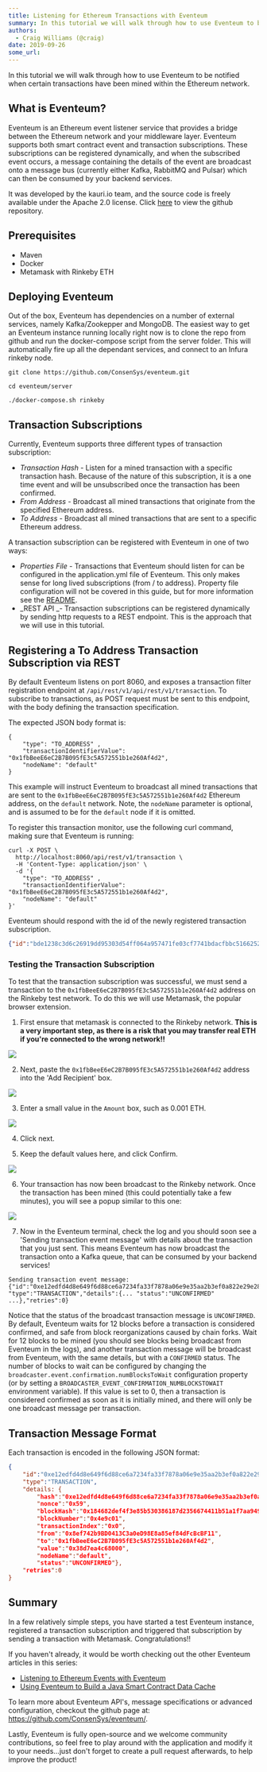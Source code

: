 ```yaml
---
title: Listening for Ethereum Transactions with Eventeum
summary: In this tutorial we will walk through how to use Eventeum to be notified when certain transactions have been mined within the Ethereum network. What is Eventeum? Eventeum is an Ethereum event listener service that provides a bridge between the Ethereum network and your middleware layer. Eventeum supports both smart contract event and transaction subscriptions. These subscriptions can be registered dynamically, and when the subscribed event occurs, a message containing the details of the event ar
authors:
  - Craig Williams (@craig)
date: 2019-09-26
some_url: 
---
```


In this tutorial we will walk through how to use Eventeum to be notified when certain transactions have been mined within the Ethereum network.

## What is Eventeum?
Eventeum is an Ethereum event listener service that provides a bridge between the Ethereum network and your middleware layer. Eventeum supports both smart contract event and transaction subscriptions.  These subscriptions can be registered dynamically, and when the subscribed event occurs, a message containing the details of the event are broadcast onto a message bus (currently either Kafka, RabbitMQ and Pulsar) which can then be consumed by your backend services.

It was developed by the kauri.io team, and the source code is freely available under the Apache 2.0 license.  Click [here](https://github.com/ConsenSys/eventeum/) to view the github repository.

## Prerequisites

- Maven
- Docker
- Metamask with Rinkeby ETH

## Deploying Eventeum
Out of the box, Eventeum has dependencies on a number of external services, namely Kafka/Zookepper and MongoDB.  The easiest way to get an Eventeum instance running locally right now is to clone the repo from github and run the docker-compose script from the server folder.  This will automatically fire up all the dependant services, and connect to an Infura rinkeby node.

`git clone https://github.com/ConsenSys/eventeum.git`

`cd eventeum/server`

`./docker-compose.sh rinkeby`

## Transaction Subscriptions

Currently, Eventeum supports three different types of transaction subscription:

- _Transaction Hash_ - Listen for a mined transaction with a specific transaction hash.  Because of the nature of this subscription, it is a one time event and will be unsubscribed once the transaction has been confirmed.
- _From Address_ - Broadcast all mined transactions that originate from the specified Ethereum address.
- _To Address_ - Broadcast all mined transactions that are sent to a specific Ethereum address.

A transaction subscription can be registered with Eventeum in one of two ways:

- _Properties File_ - Transactions that Eventeum should listen for can be configured in the application.yml file of Eventeum.  This only makes sense for long lived subscriptions (from / to address).  Property file configuration will not be covered in this guide, but for more information see the [README](https://github.com/ConsenSys/eventeum/#registering-a-transaction-monitor).
- _REST API _- Transaction subscriptions can be registered dynamically by sending http requests to a REST endpoint. This is the approach that we will use in this tutorial.

## Registering a To Address Transaction Subscription via REST

By default Eventeum listens on port 8060, and exposes a transaction filter registration endpoint at `/api/rest/v1/api/rest/v1/transaction`.  To subscribe to transactions, as POST request must be sent to this endpoint, with the body defining the transaction specification.

The expected JSON body format is:

```
{
	"type": "TO_ADDRESS" ,
	"transactionIdentifierValue": "0x1fbBeeE6eC2B7B095fE3c5A572551b1e260Af4d2",
	"nodeName": "default"
}
```

This example will instruct Eventeum to broadcast all mined transactions that are sent to the `0x1fbBeeE6eC2B7B095fE3c5A572551b1e260Af4d2` Ethereum address, on the `default` network.  Note, the `nodeName` parameter is optional, and is assumed to be for the `default` node if it is omitted.

To register this transaction monitor, use the following curl command, making sure that Eventeum is running:

```curl
curl -X POST \
  http://localhost:8060/api/rest/v1/transaction \
  -H 'Content-Type: application/json' \
  -d '{
	"type": "TO_ADDRESS" ,
	"transactionIdentifierValue": "0x1fbBeeE6eC2B7B095fE3c5A572551b1e260Af4d2",
	"nodeName": "default"
}'
```
Eventeum should respond with the id of the newly registered transaction subscription.

```json
{"id":"bde1238c3d6c26919dd95303d54ff064a957471fe03cf7741bdacfbbc5166252"}
```

### Testing the Transaction Subscription

To test that the transaction subscription was successful, we must send a transaction to the `0x1fbBeeE6eC2B7B095fE3c5A572551b1e260Af4d2` address on the Rinkeby test network.  To do this we will use Metamask, the popular browser extension.

1. First ensure that metamask is connected to the Rinkeby network.  **This is a very important step, as there is a risk that you may transfer real ETH if you're connected to the wrong network!!**

![](https://api.kauri.io:443/ipfs/QmdS4ckxBKfzCvHqUGzszJhQ7wNPs3LivBSNKC8CE5hivD)

2. Next, paste the `0x1fbBeeE6eC2B7B095fE3c5A572551b1e260Af4d2` address into the 'Add Recipient' box.

![](https://api.kauri.io:443/ipfs/QmYFzTiqAsorTpXeG233GTx3gYWaky6A7sp9tmG1qisEqQ)

3. Enter a small value in the `Amount` box, such as 0.001 ETH.

![](https://api.kauri.io:443/ipfs/Qmf7m7QF1Da3XN5eqKGsX4bEDGqCjz2Y3wUomJVhrQNbFG)

4. Click next.

5. Keep the default values here, and click Confirm.

![](https://api.kauri.io:443/ipfs/QmUN6t9SM98BUiNXizSdqPqHS3kjf2vzDnd1hH2XaCS7ja)

6. Your transaction has now been broadcast to the Rinkeby network.  Once the transaction has been mined (this could potentially take a few minutes), you will see a popup similar to this one:

![](https://api.kauri.io:443/ipfs/QmVdAozLhv8BjeJsYWwd2cXP4S8KfyWFCeGgLMBDwpjxQN)

7. Now in the Eventeum terminal, check the log and you should soon see a 'Sending transaction event message' with details about the transaction that you just sent.  This means Eventeum has now broadcast the transaction onto a Kafka queue, that can be consumed by your backend services!

```
Sending transaction event message: 
{"id":"0xe12edfd4d8e649f6d88ce6a7234fa33f7878a06e9e35aa2b3ef0a822e29e28a9",
"type":"TRANSACTION","details":{... "status":"UNCONFIRMED" ...},"retries":0}
```
Notice that the status of the broadcast transaction message is `UNCONFIRMED`.  By default, Eventeum waits for 12 blocks before a transaction is considered confirmed, and safe from block reorganizations caused by chain forks.  Wait for 12 blocks to be mined (you should see blocks being broadcast from Eventeum in the logs), and another transaction message will be broadcast from Eventeum, with the same details, but with a `CONFIRMED` status.  The number of blocks to wait can be configured by changing the `broadcaster.event.confirmation.numBlocksToWait` configuration property (or by setting a `BROADCASTER_EVENT_CONFIRMATION_NUMBLOCKSTOWAIT` environment variable).  If this value is set to 0, then a transaction is considered confirmed as soon as it is initially mined, and there will only be one broadcast message per transaction.

## Transaction Message Format

Each transaction is encoded in the following JSON format:
```json
{
    "id":"0xe12edfd4d8e649f6d88ce6a7234fa33f7878a06e9e35aa2b3ef0a822e29e28a9",
    "type":"TRANSACTION",
    "details: {
        "hash":"0xe12edfd4d8e649f6d88ce6a7234fa33f7878a06e9e35aa2b3ef0a822e29e28a9",
        "nonce":"0x59",
        "blockHash":"0x184682def4f3e85b530386187d2356674411b51a1f7aa949f4502e54f97c18de",
        "blockNumber":"0x4e9c01",
        "transactionIndex":"0x0",
        "from":"0x8ef742b9BD0413C3a0eD98E8a85ef84dFcBcBF11",
        "to":"0x1fbBeeE6eC2B7B095fE3c5A572551b1e260Af4d2",
        "value":"0x38d7ea4c68000",
        "nodeName":"default",
        "status":"UNCONFIRMED"},
    "retries":0
}
```

## Summary
In a few relatively simple steps, you have started a test Eventeum instance, registered a transaction subscription and triggered that subscription by sending a transaction with Metamask.  Congratulations!!

If you haven't already, it would be worth checking out the other Eventeum articles in this series:

- [Listening to Ethereum Events with Eventeum](https://kauri.io/article/90dc8d911f1c43008c7d0dfa20bde298/listening-to-ethereum-events-with-eventeum)
- [Using Eventeum to Build a Java Smart Contract Data Cache](https://kauri.io/article/fe81ee9612eb4e5a9ab72790ef24283d/using-eventeum-to-build-a-java-smart-contract-data-cache)

To learn more about Eventeum API's, message specifications or advanced configuration, checkout the github page at: https://github.com/ConsenSys/eventeum/.

Lastly, Eventeum is fully open-source and we welcome community contributions, so feel free to play around with the application and modify it to your needs…just don't forget to create a pull request afterwards, to help improve the product!


